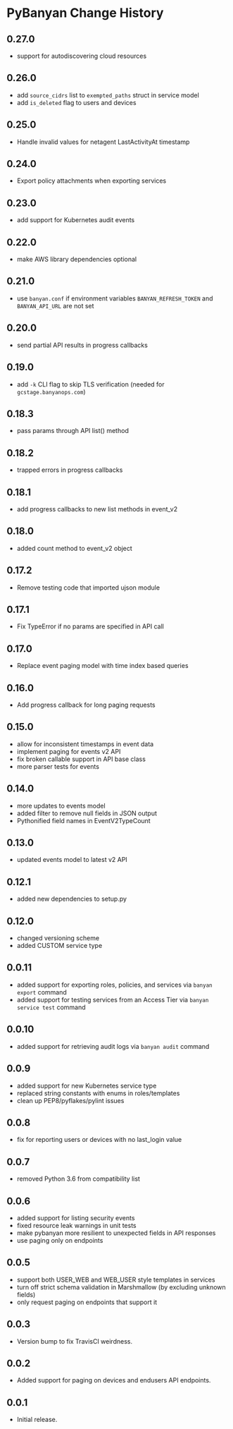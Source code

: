 # PyBanyan Change History

## 0.27.0

 * support for autodiscovering cloud resources

## 0.26.0

 * add `source_cidrs` list to `exempted_paths` struct in service model
 * add `is_deleted` flag to users and devices

## 0.25.0

 * Handle invalid values for netagent LastActivityAt timestamp

## 0.24.0

* Export policy attachments when exporting services

## 0.23.0

* add support for Kubernetes audit events

## 0.22.0

* make AWS library dependencies optional

## 0.21.0

* use `banyan.conf` if environment variables `BANYAN_REFRESH_TOKEN` and `BANYAN_API_URL` are not set

## 0.20.0

* send partial API results in progress callbacks

## 0.19.0

* add `-k` CLI flag to skip TLS verification (needed for `gcstage.banyanops.com`)

## 0.18.3

* pass params through API list() method

## 0.18.2

* trapped errors in progress callbacks

## 0.18.1

* add progress callbacks to new list methods in event_v2

## 0.18.0

* added count method to event_v2 object

## 0.17.2

* Remove testing code that imported ujson module

## 0.17.1

* Fix TypeError if no params are specified in API call

## 0.17.0

* Replace event paging model with time index based queries

## 0.16.0

* Add progress callback for long paging requests

## 0.15.0

* allow for inconsistent timestamps in event data
* implement paging for events v2 API
* fix broken callable support in API base class
* more parser tests for events

## 0.14.0

* more updates to events model
* added filter to remove null fields in JSON output
* Pythonified field names in EventV2TypeCount

## 0.13.0

* updated events model to latest v2 API

## 0.12.1

* added new dependencies to setup.py

## 0.12.0

* changed versioning scheme
* added CUSTOM service type

## 0.0.11

* added support for exporting roles, policies, and services via `banyan export` command
* added support for testing services from an Access Tier via `banyan service test` command

## 0.0.10

* added support for retrieving audit logs via `banyan audit` command

## 0.0.9

* added support for new Kubernetes service type
* replaced string constants with enums in roles/templates
* clean up PEP8/pyflakes/pylint issues

## 0.0.8

* fix for reporting users or devices with no last_login value

## 0.0.7

* removed Python 3.6 from compatibility list

## 0.0.6

* added support for listing security events
* fixed resource leak warnings in unit tests
* make pybanyan more resilient to unexpected fields in API responses
* use paging only on endpoints

## 0.0.5

* support both USER_WEB and WEB_USER style templates in services
* turn off strict schema validation in Marshmallow (by excluding unknown fields)
* only request paging on endpoints that support it

## 0.0.3

* Version bump to fix TravisCI weirdness.

## 0.0.2

* Added support for paging on devices and endusers API endpoints.

## 0.0.1

* Initial release.
